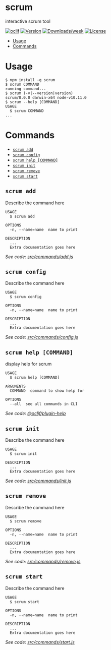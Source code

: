 scrum
=====

interactive scrum tool

[![oclif](https://img.shields.io/badge/cli-oclif-brightgreen.svg)](https://oclif.io)
[![Version](https://img.shields.io/npm/v/scrum.svg)](https://npmjs.org/package/scrum)
[![Downloads/week](https://img.shields.io/npm/dw/scrum.svg)](https://npmjs.org/package/scrum)
[![License](https://img.shields.io/npm/l/scrum.svg)](https://github.com/mrslwiseman/scrum-cli/blob/master/package.json)

<!-- toc -->
* [Usage](#usage)
* [Commands](#commands)
<!-- tocstop -->
# Usage
<!-- usage -->
```sh-session
$ npm install -g scrum
$ scrum COMMAND
running command...
$ scrum (-v|--version|version)
scrum/0.0.0 darwin-x64 node-v10.11.0
$ scrum --help [COMMAND]
USAGE
  $ scrum COMMAND
...
```
<!-- usagestop -->
# Commands
<!-- commands -->
* [`scrum add`](#scrum-add)
* [`scrum config`](#scrum-config)
* [`scrum help [COMMAND]`](#scrum-help-command)
* [`scrum init`](#scrum-init)
* [`scrum remove`](#scrum-remove)
* [`scrum start`](#scrum-start)

## `scrum add`

Describe the command here

```
USAGE
  $ scrum add

OPTIONS
  -n, --name=name  name to print

DESCRIPTION
  ...
  Extra documentation goes here
```

_See code: [src/commands/add.js](https://github.com/mrslwiseman/scrum-cli/blob/v0.0.0/src/commands/add.js)_

## `scrum config`

Describe the command here

```
USAGE
  $ scrum config

OPTIONS
  -n, --name=name  name to print

DESCRIPTION
  ...
  Extra documentation goes here
```

_See code: [src/commands/config.js](https://github.com/mrslwiseman/scrum-cli/blob/v0.0.0/src/commands/config.js)_

## `scrum help [COMMAND]`

display help for scrum

```
USAGE
  $ scrum help [COMMAND]

ARGUMENTS
  COMMAND  command to show help for

OPTIONS
  --all  see all commands in CLI
```

_See code: [@oclif/plugin-help](https://github.com/oclif/plugin-help/blob/v2.1.4/src/commands/help.ts)_

## `scrum init`

Describe the command here

```
USAGE
  $ scrum init

DESCRIPTION
  ...
  Extra documentation goes here
```

_See code: [src/commands/init.js](https://github.com/mrslwiseman/scrum-cli/blob/v0.0.0/src/commands/init.js)_

## `scrum remove`

Describe the command here

```
USAGE
  $ scrum remove

OPTIONS
  -n, --name=name  name to print

DESCRIPTION
  ...
  Extra documentation goes here
```

_See code: [src/commands/remove.js](https://github.com/mrslwiseman/scrum-cli/blob/v0.0.0/src/commands/remove.js)_

## `scrum start`

Describe the command here

```
USAGE
  $ scrum start

OPTIONS
  -n, --name=name  name to print

DESCRIPTION
  ...
  Extra documentation goes here
```

_See code: [src/commands/start.js](https://github.com/mrslwiseman/scrum-cli/blob/v0.0.0/src/commands/start.js)_
<!-- commandsstop -->
